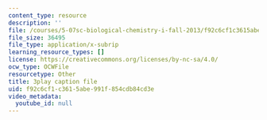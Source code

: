 ```yaml
---
content_type: resource
description: ''
file: /courses/5-07sc-biological-chemistry-i-fall-2013/f92c6cf1c3615abe991f854cdb84cd3e_ojvz7pVVZ-o.vtt
file_size: 36495
file_type: application/x-subrip
learning_resource_types: []
license: https://creativecommons.org/licenses/by-nc-sa/4.0/
ocw_type: OCWFile
resourcetype: Other
title: 3play caption file
uid: f92c6cf1-c361-5abe-991f-854cdb84cd3e
video_metadata:
  youtube_id: null
---
```

